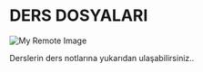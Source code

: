 # DERS DOSYALARI
 
 ![My Remote Image](https://miro.medium.com/v2/resize:fit:640/0*KKiBtagLDo4Xo5SN.gif)


 Derslerin ders notlarına yukarıdan ulaşabilirsiniz..
